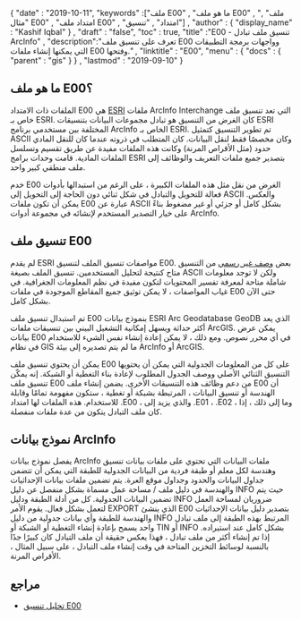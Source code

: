 {
  "date" : "2019-10-11",
  "keywords" :["ملف E00" , "ما هو ملف E00" , "ملف" , "مثال E00" , "امتداد ملف E00" , "امتداد" , "تنسيق"] ,
  "author" : {
    "display_name" : "Kashif Iqbal"
} ,
  "draft" : "false",
  "toc" : true,
  "title" :"E00 - تنسيق ملف تبادل ArcInfo" ,
  "description":"تعرف على تنسيق ملف E00 وواجهات برمجة التطبيقات التي يمكنها إنشاء ملفات E00 وفتحها." ,
  "linktitle" : "E00",
  "menu" : {
    "docs" : {
      "parent" : "gis"
}
} ,
  "lastmod" : "2019-09-10"
}

## ما هو ملف E00؟

الملفات ذات الامتداد E00 هي [ESRI](https://www.esri.com/en-us/home) ملفات ArcInfo Interchange التي تعد تنسيق ملف خاص بـ ESRI. كان الغرض من التنسيق هو تبادل مجموعات البيانات بتنسيقات ESRI المختلفة بين مستخدمي برنامج ArcInfo الخاص بـ ESRI. تم تطوير التنسيق كتمثيل ASCII وكان مخصصًا فقط لنقل البيانات. كان المتطلب في ذروته عندما كان للنقل المادي حدود (مثل الأقراص المرنة) وكانت هذه الملفات مفيدة عن طريق تقسيم وتسلسل الملفات المادية. قامت وحدات برامج ESRI بتصدير جميع ملفات التعريف والوظائف إلى ملف منطقي كبير واحد.

خدم E00 الغرض من نقل مثل هذه الملفات الكبيرة ، على الرغم من استبدالها بأدوات فعالة للتحويل والتبادل في شكل ثنائي دون الحاجة إلى التحويل إلى ASCII والعكس. يمكن أن تكون ملفات E00 عبارة عن ASCII بشكل كامل أو جزئي أو غير مضغوط بناءً على خيار التصدير المستخدم لإنشائه في مجموعة أدوات ArcInfo.

## تنسيق ملف E00 ##

لم يقدم ESRI مواصفات تنسيق الملف لتنسيق E00. بعض [وصف غير رسمي](http://avce00.maptools.org/docs/v7_e00_cover.html) من التنسيق متاح كنتيجة لتحليل المستخدمين. تنسيق الملف بصيغة ASCII ولكن لا توجد معلومات شاملة متاحة لمعرفة تفسير المحتويات لتكون مفيدة في نظم المعلومات الجغرافية. في غياب المواصفات ، لا يمكن توثيق جميع المقاطع الموجودة في ملفات E00 حتى الآن بشكل كامل.

تم استبدال تنسيق ملف E00 بنموذج بيانات ESRI Arc Geodatabase GeoDB الذي يعد أكثر حداثة ويسهل إمكانية التشغيل البيني بين تنسيقات ملفات ArcGIS. يمكن عرض بيانات E00 في أي محرر نصوص. ومع ذلك ، لا يمكن إعادة إنشاء نفس الشيء للاستخدام في نظام GIS ما لم يتم تصديره إلى بيئة ArcInfo أو ArcGIS.

يمكن أن يحتوي تنسيق ملف E00 على كل من المعلومات الجدولية التي يمكن أن يحتويها التنسيق الثنائي الأصلي ووصف الجدول المطلوب لإعادة بناء التغطية أو الشبكة. إنه يمكّن تنسيق ملف E00 من دعم وظائف هذه التنسيقات الأخرى. يضمن إنشاء ملف E00 أن الهندسة أو تنسيق البيانات ، المرتبطة بشبكة أو تغطية ، ستكون مفهومة تمامًا وقابلة للاستخدام. هذه الملفات لها امتداد .E00 ، والذي يزيد إلى .E01 ، .E02 ، وما إلى ذلك ، إذا كان ملف التبادل يتكون من عدة ملفات منفصلة.

## نموذج بيانات ArcInfo ##

يفصل نموذج بيانات ArcInfo ملفات البيانات التي تحتوي على ملفات بيانات تنسيق وهندسة لكل معلم أو طبقة فردية من البيانات الجدولية للطبقة التي يمكن أن تتضمن جداول البيانات والحدود وجداول موقع العرة. يتم تضمين ملفات بيانات الإحداثيات والهندسة في دليل ملف / مساحة عمل مسماة بشكل منفصل عن دليل INFO حيث يتم تضمين البيانات الجدولية. كل من أدلة الطبقة ودليل INFO ضروريان لمساحة العمل لتعمل بشكل فعال. يقوم الأمر EXPORT الذي ينشئ E00 بتصدير دليل بيانات الإحداثيات والهندسة للطبقة وأي بيانات جدولية من دليل INFO المرتبط بهذه الطبقة إلى ملف تبادل واحد يسمح بإعادة إنشاء التغطية أو الشبكة أو TIN أو INFO بشكل كامل عند استيراده. إذا تم إنشاء أكثر من ملف تبادل ، فهذا يعكس حقيقة أن ملف التبادل كان كبيرًا جدًا بالنسبة لوسائط التخزين المتاحة في وقت إنشاء ملف التبادل ، على سبيل المثال ، الأقراص المرنة.

## مراجع ##

* [تحليل تنسيق E00](http://avce00.maptools.org/docs/v7_e00_cover.html)

